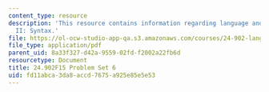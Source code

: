 ```yaml
---
content_type: resource
description: 'This resource contains information regarding language and its structure
  II: Syntax.'
file: https://ol-ocw-studio-app-qa.s3.amazonaws.com/courses/24-902-language-and-its-structure-ii-syntax-fall-2015/fd11abca3da8accd7675a925e85e5e53_MIT24_902F15_ProblemSet6.pdf
file_type: application/pdf
parent_uid: 8a33f327-d42a-9559-02fd-f2002a22fb6d
resourcetype: Document
title: 24.902F15 Problem Set 6
uid: fd11abca-3da8-accd-7675-a925e85e5e53
---
```

